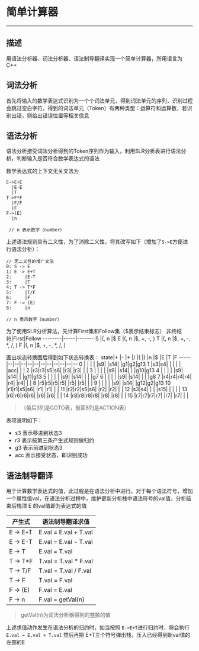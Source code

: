 ﻿# 简单计算器
---
## 描述
用语法分析器、词法分析器、语法制导翻译实现一个简单计算器，所用语言为 C++

## 词法分析
首先将输入的数学表达式识别为一个个词法单元，得到词法单元的序列，识别过程会跳过空白字符，得到的词法单元（Token）有两种类型：运算符和运算数，若识别出错，则给出错误位置等相关信息

## 语法分析
语法分析接受词法分析得到的Token序列作为输入，利用SLR分析表进行语法分析，判断输入是否符合数学表达式的语法

数学表达式的上下文无关文法为
```
E->E+E
  |E-E
  |T
T->F*F
  |F/F
  |F
F->(E)
  |n

 // n 表示数字（number）
```
上述语法规则具有二义性，为了消除二义性，将其改写如下（增加了`S->E`方便进行语法分析）：
```
// 无二义性的增广文法
0: S -> E
1: E -> E+T
2:     |E-T
3:     |T
4: T -> T*F
5:     |T/F
6:     |F
7: F -> (E)
8:     |n

// n 表示数字（number）
```
为了使用SLR分析算法，先计算First集和Follow集（$表示结束标志）
非终结符|First|Follow
--------|-----|-------
S       |(, n |\$
E       |(, n |\$, +, -, )
T       |(, n |\$, +, -, *, /, )
F       |(, n |\$, +, -, *, /, )

画出状态转换图后得到如下状态转换表：
state|+ |- |* |/ |( |) |n |$ |E |T |F
-----|--|--|--|--|--|--|--|--|--|--|--
0    |  |  |  |  |s9|  |s14|  |g1|g2|g13
1    |s3|s4|  |  |  |  |  |acc|  |  |
2    |r3|r3|s5|s6|  |r3|  |r3|  |  |
3    |  |  |  |  |s9|  |s14|  |  |g10|g13
4    |  |  |  |  |s9|  |s14|  |  |g11|g13
5    |  |  |  |  |s9|  |s14|  |  |  |g7
6    |  |  |  |  |s9|  |s14|  |  |  |g8
7    |r4|r4|r4|r4|  |r4|  |r4|  |  |
8    |r5|r5|r5|r5|  |r5|  |r5|  |  |
9    |  |  |  |  |s9|  |s14|  |g12|g2|g13
10   |r1|r1|s5|s6|  |r1|  |r1|  |  |
11   |r2|r2|s5|s6|  |r2|  |r2|  |  |
12   |s3|s4|  |  |  |s15|  |  |  |  |
13   |r6|r6|r6|r6|  |r6|  |r6|  |  |
14   |r8|r8|r8|r8|  |r8|  |r8|  |  |
15   |r7|r7|r7|r7|  |r7|  |r7|  |  |
>（最后3列是GOTO表，前面8列是ACTION表）

表项说明如下：

* s3 表示移进到状态3
* r3 表示按第三条产生式规则做归约
* g3 表示前进到状态3
* acc 表示接受状态，即识别成功

## 语法制导翻译
用于计算数学表达式的值，此过程是在语法分析中进行。对于每个语法符号，增加一个属性值val，在语法分析过程中，维护更新分析栈中语法符号的val值，分析结束后栈顶 E 的val值即为表达式的值

产生式|语法制导翻译求值
------|-----
E -> E+T | E.val = E.val + T.val
E -> E-T | E.val = E.val - T.val
E -> T | E.val = T.val
T -> T*F | T.val = T.val * F.val
T -> T/F | T.val = T.val / F.val
T -> F | T.val = F.val
F -> (E) | F.val = E.val
F -> n | F.val = getVal(n)

> getVal(n)为词法分析器得到的整数的值

上述求值动作发生在语法分析的归约时，如当按照 `E->E+T`进行归约时，将会执行
`E.val = E.val + T.val`
然后再把 E+T三个符号弹出栈，压入已经得到新val值的左部的E







